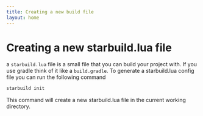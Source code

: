 ```yaml
---
title: Creating a new build file
layout: home
---
```

# Creating a new starbuild.lua file
a ```starbuild.lua``` file is a small file that you can build your project with. If you use gradle think of it like a ```build.gradle```. To generate a starbuild.lua config file you can run the following command
```bash
starbuild init
```
This command will create a new starbuild.lua file in the current working directory.